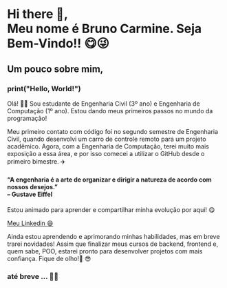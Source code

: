 
# Hi there 👋, <br> Meu nome é Bruno Carmine. Seja Bem-Vindo!! :yum::stuck_out_tongue_winking_eye:
## Um pouco sobre mim, 
### print("Hello, World!") 
Olá! :call_me_hand::wave: Sou estudante de Engenharia Civil (3º ano) e Engenharia de Computação (1º ano). Estou dando meus primeiros passos no mundo da programação!

Meu primeiro contato com código foi no segundo semestre de Engenharia Civil, quando desenvolvi um carro de controle remoto para um projeto acadêmico. Agora, com a Engenharia de Computação, terei muito mais exposição a essa área, e por isso comecei a utilizar o GitHub desde o primeiro bimestre. 	:airplane:
#### “A engenharia é a arte de organizar e dirigir a natureza de acordo com nossos desejos.” <br>– Gustave Eiffel

Estou animado para aprender e compartilhar minha evolução por aqui!  :yum:

[Meu Linkedin :smile:](https://www.linkedin.com/in/bruno-de-marco-589bb3269/)

Ainda estou aprendendo e aprimorando minhas habilidades, mas em breve trarei novidades! Assim que finalizar meus cursos de backend, frontend e, quem sabe, POO, estarei pronto para desenvolver projetos com mais confiança. Fique de olho!:monocle_face:	:sunglasses:
### até breve ... 👋🖖
